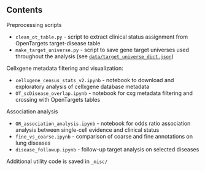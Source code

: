 Contents
--------

Preprocessing scripts

- `clean_ot_table.py` - script to extract clinical status assignment from OpenTargets target-disease table
- `make_target_universe.py` - script to save gene target universes used throughout the analysis (see [`data/target_universe_dict.json`](https://github.com/emdann/sc_target_evidence/blob/master/data/target_universe_dict.json))

Cellxgene metadata filtering and visualization:
- `cellxgene_census_stats_v2.ipynb` - notebook to download and exploratory analysis of cellxgene database metadata
- `OT_scDisease_overlap.ipynb` - notebook for cxg metadata filtering and crossing with OpenTargets tables

Association analysis
- `OR_association_analysis.ipynb` - notebook for odds ratio association analysis between single-cell evidence and clinical status
- `fine_vs_coarse.ipynb` - comparison of coarse and fine annotations on lung diseases
- `disease_followup.ipynb` - follow-up target analysis on selected diseases

Additional utility code is saved in `_misc/`
